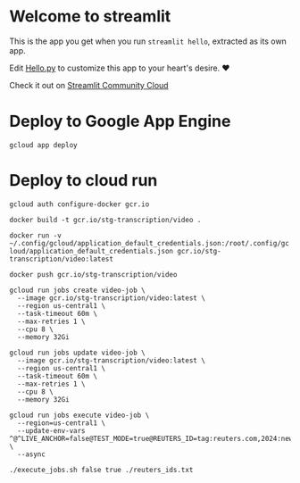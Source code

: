 # Welcome to streamlit

This is the app you get when you run `streamlit hello`, extracted as its own app.

Edit [Hello.py](./Hello.py) to customize this app to your heart's desire. ❤️

Check it out on [Streamlit Community Cloud](https://st-hello-app.streamlit.app/)


# Deploy to Google App Engine

`gcloud app deploy`


# Deploy to cloud run

`gcloud auth configure-docker gcr.io`

`docker build -t gcr.io/stg-transcription/video .`

`docker run -v ~/.config/gcloud/application_default_credentials.json:/root/.config/gcloud/application_default_credentials.json gcr.io/stg-transcription/video:latest`

`docker push gcr.io/stg-transcription/video`

```
gcloud run jobs create video-job \
  --image gcr.io/stg-transcription/video:latest \
  --region us-central1 \
  --task-timeout 60m \
  --max-retries 1 \
  --cpu 8 \
  --memory 32Gi
```

```
gcloud run jobs update video-job \
  --image gcr.io/stg-transcription/video:latest \
  --region us-central1 \
  --task-timeout 60m \
  --max-retries 1 \
  --cpu 8 \
  --memory 32Gi
```

```
gcloud run jobs execute video-job \
  --region=us-central1 \
  --update-env-vars ^@^LIVE_ANCHOR=false@TEST_MODE=true@REUTERS_ID=tag:reuters.com,2024:newsml_RW327824062024RP1:6 \
  --async
```

`./execute_jobs.sh false true ./reuters_ids.txt`
